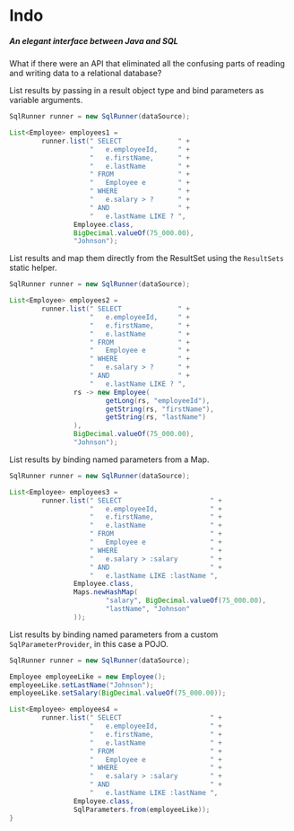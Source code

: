 # Indo
##### An elegant interface between Java and SQL
What if there were an API that eliminated all the confusing parts of reading and writing data to a relational database?

List results by passing in a result object type and bind parameters as variable arguments.
```java
SqlRunner runner = new SqlRunner(dataSource);

List<Employee> employees1 =
        runner.list(" SELECT              " +
                    "   e.employeeId,     " +
                    "   e.firstName,      " +
                    "   e.lastName        " +
                    " FROM                " +
                    "   Employee e        " +
                    " WHERE               " +
                    "   e.salary > ?      " +
                    " AND                 " +
                    "   e.lastName LIKE ? ",
                Employee.class,
                BigDecimal.valueOf(75_000.00),
                "Johnson");
```

List results and map them directly from the ResultSet using the `ResultSets` static helper.
```java
SqlRunner runner = new SqlRunner(dataSource);

List<Employee> employees2 =
        runner.list(" SELECT              " +
                    "   e.employeeId,     " +
                    "   e.firstName,      " +
                    "   e.lastName        " +
                    " FROM                " +
                    "   Employee e        " +
                    " WHERE               " +
                    "   e.salary > ?      " +
                    " AND                 " +
                    "   e.lastName LIKE ? ",
                rs -> new Employee(
                        getLong(rs, "employeeId"),
                        getString(rs, "firstName"),
                        getString(rs, "lastName")
                ),
                BigDecimal.valueOf(75_000.00),
                "Johnson");
```
List results by binding named parameters from a Map.
```java
SqlRunner runner = new SqlRunner(dataSource);

List<Employee> employees3 =
        runner.list(" SELECT                      " +
                    "   e.employeeId,             " +
                    "   e.firstName,              " +
                    "   e.lastName                " +
                    " FROM                        " +
                    "   Employee e                " +
                    " WHERE                       " +
                    "   e.salary > :salary        " +
                    " AND                         " +
                    "   e.lastName LIKE :lastName ",
                Employee.class,
                Maps.newHashMap(
                        "salary", BigDecimal.valueOf(75_000.00),
                        "lastName", "Johnson"
                ));
```

List results by binding named parameters from a custom `SqlParameterProvider`, in this case a POJO.

```java
SqlRunner runner = new SqlRunner(dataSource);

Employee employeeLike = new Employee();
employeeLike.setLastName("Johnson");
employeeLike.setSalary(BigDecimal.valueOf(75_000.00));

List<Employee> employees4 =
        runner.list(" SELECT                      " +
                    "   e.employeeId,             " +
                    "   e.firstName,              " +
                    "   e.lastName                " +
                    " FROM                        " +
                    "   Employee e                " +
                    " WHERE                       " +
                    "   e.salary > :salary        " +
                    " AND                         " +
                    "   e.lastName LIKE :lastName ",
                Employee.class,
                SqlParameters.from(employeeLike));
}
```
